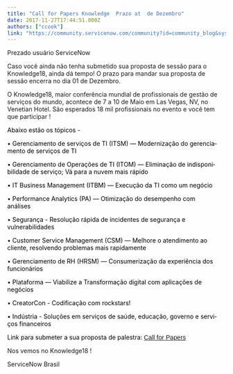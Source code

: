 ```yaml
---
title: "Call for Papers Knowledge  Prazo at  de Dezembro"
date: 2017-11-27T17:44:51.000Z
authors: ["ccook"]
link: "https://community.servicenow.com/community?id=community_blog&sys_id=eddc6665dbd0dbc01dcaf3231f9619fb"
---
```

<p>Prezado usuário ServiceNow </p><p></p><p>Caso você ainda não tenha submetido sua proposta de sessão para o Knowledge18, ainda dá tempo! O prazo para mandar sua proposta de sessão encerra no dia 01 de Dezembro.</p><p></p><p>O Knowledge18, maior conferência mundial de profissionais de gestão de serviços do mundo, acontece de 7 a 10 de Maio em Las Vegas, NV, no Venetian Hotel. São esperados 18 mil profissionais no evento e você tem que participar !</p><p></p><p style="margin-right: 15.0pt;"><span lang="PT-BR" style="color: black;">Abaixo estão os tópicos - </span></p><p style="margin-right: 15.0pt;"><span lang="PT-BR" style="color: black;">• Gerenciamento de serviços de TI (ITSM) — Modernização do gerenciamento de serviços de TI</span></p><p style="margin-right: 15.0pt;"><span lang="PT-BR" style="color: black;">• Gerenciamento de Operações de TI (ITOM) — Eliminação de indisponibilidade de serviço; Vá para a nuvem mais rápido</span></p><p style="margin-right: 15.0pt;"><span lang="PT-BR" style="color: black;">• IT Business Management (ITBM) — Execução da TI como um negócio</span></p><p style="margin-right: 15.0pt;"><span lang="PT-BR" style="color: black;">• Performance Analytics (PA) — Otimização do desempenho com análises</span></p><p style="margin-right: 15.0pt;"><span lang="PT-BR" style="color: black;">• Segurança - Resolução rápida de incidentes de segurança e vulnerabilidades</span></p><p style="margin-right: 15.0pt;"><span lang="PT-BR" style="color: black;">• Customer Service Management (CSM) — Melhore o atendimento ao cliente, resolvendo problemas mais rapidamente</span></p><p style="margin-right: 15.0pt;"><span lang="PT-BR" style="color: black;">• Gerenciamento de RH (HRSM) — Consumerização da experiência dos funcionários</span></p><p style="margin-right: 15.0pt;"><span lang="PT-BR" style="color: black;">• Plataforma — Viabilize a Transformação digital com aplicações de negócios</span></p><p style="margin-right: 15.0pt;"><span lang="PT-BR" style="color: black;">• CreatorCon - Codificação com rockstars!</span></p><p style="margin-right: 15.0pt;"><span lang="PT-BR" style="color: black;">• Indústria - Soluções em serviços de saúde, educação, governo e serviços financeiros</span></p><p style="margin-right: 15.0pt;"><span lang="PT-BR" style="color: black;"></span></p><p style="margin-right: 15.0pt;"><span lang="PT-BR" style="color: black;">Link para submeter a sua proposta de palestra: <span lang="PT-BR" style="font-size: 11.0pt; font-family: 'Calibri',sans-serif; color: black;"><a title="ww.servicenowevents.com/servicenowknowledge18/cfs" href="https://www.servicenowevents.com/servicenowknowledge18/cfs">Call for Papers</a></span></span></p><p></p><p>Nos vemos no Knowledge18 !</p><p></p><p>ServiceNow Brasil </p>